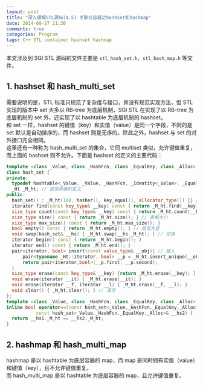 ```yaml
---
layout: post
title: "深入理解STL源码(4.5) 关联式容器之hashset和hashmap"
date: 2014-09-27 21:30
comments: true
categories: Program
tags: C++ STL container hashset hashmap
---
```


本文涉及到 SGI STL 源码的文件主要是 `stl_hash_set.h`、`stl_hash_map.h` 等文件。  

## 1. hashset 和 hash_multi_set  
需要说明的是，STL 标准只规范了复杂度与接口，并没有规范实现方法，但 STL 实现的版本中 set 大多以 RB-tree 为底层机制，SGI STL 在实现了以 RB-tree 为底层机制的 set 外，还实现了以 hashtable 为底层机制的 hashset。  
和 set 一样，hashset 的键值（key）和实值（value）是同一个字段，不同的是 set 默认是自动排序的，而 hashset 则是无序的。除此之外，hashset 与 set 的对外接口完全相同。  
这里还有一种称为 hash_multi_set 的集合，它同 multiset 类似，允许键值重复，而上面的 hashset 则不允许。下面是 hashset 的定义的主要代码：  
<!-- more -->
``` cpp
template <class _Value, class _HashFcn, class _EqualKey, class _Alloc>
class hash_set {
private:
  typedef hashtable<_Value, _Value, _HashFcn, _Identity<_Value>, _EqualKey, _Alloc> _Ht;
  _Ht _M_ht; // 底层容器的定义
public:
  hash_set() : _M_ht(100, hasher(), key_equal(), allocator_type()) {} // 构造函数
  iterator find(const key_type& __key) const { return _M_ht.find(__key); } // 查找
  size_type count(const key_type& __key) const { return _M_ht.count(__key); } // 计数
  size_type size() const { return _M_ht.size(); } // 表格大小
  size_type max_size() const { return _M_ht.max_size(); } 
  bool empty() const { return _M_ht.empty(); } // 是否为空
  void swap(hash_set& __hs) { _M_ht.swap(__hs._M_ht); } // 交换
  iterator begin() const { return _M_ht.begin(); }
  iterator end() const { return _M_ht.end(); }
  pair<iterator, bool> insert(const value_type& __obj){ // 插入
      pair<typename _Ht::iterator, bool> __p = _M_ht.insert_unique(__obj);
      return pair<iterator,bool>(__p.first, __p.second);
  }
  size_type erase(const key_type& __key) {return _M_ht.erase(__key); } // 擦除
  void erase(iterator __it) { _M_ht.erase(__it); } 
  void erase(iterator __f, iterator __l) { _M_ht.erase(__f, __l); }
  void clear() { _M_ht.clear(); } // 清空
};
template <class _Value, class _HashFcn, class _EqualKey, class _Alloc>
inline bool operator==(const hash_set<_Value,_HashFcn,_EqualKey,_Alloc>& __hs1,
           const hash_set<_Value,_HashFcn,_EqualKey,_Alloc>& __hs2) {
  return __hs1._M_ht == __hs2._M_ht;
}
```

## 2. hashmap 和 hash_multi_map  
hashmap 是以 hashtable 为底层容器的 map，而 map 是同时拥有实值（value）和键值（key），且不允许键值重复。  
而 hash_multi_map 是以 hashtable 为底层容器的 map，且允许键值重复。  

